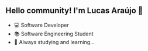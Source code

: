 ## Hello community! I'm Lucas Araújo 👋

- 💻 Software Developer
- 📚 Software Engineering Student
- 📓 Always studying and learning...
